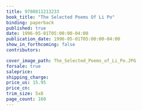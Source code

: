 ```yaml
---
title: 9780811213233
book_title: "The Selected Poems Of Li Po"
binding: paperback
published: true
date: 1996-05-01T05:00:00-04:00
publication_date: 1996-05-01T05:00:00-04:00
show_in_forthcoming: false
contributors:

cover_image_path: The_Selected_Poems_of_Li_Po.JPG
forsale: true
saleprice:
shipping_charge:
price_us: 15.95
price_cn:
trim_size: 5x8
page_count: 160
---
```


